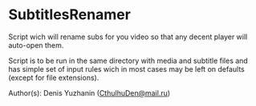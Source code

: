 SubtitlesRenamer
================

Script wich will rename subs for you video so that any decent player will auto-open them.

Script is to be run in the same directory with media and subtitle files and has simple set of input rules wich in most cases may be left on defaults (except for file extensions).

Author(s):
	Denis <Cthulhu> Yuzhanin (CthulhuDen@mail.ru)
